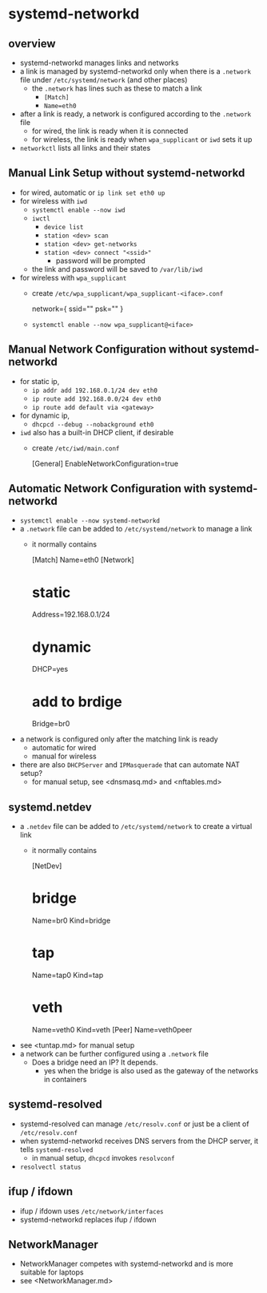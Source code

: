systemd-networkd
================

## overview

- systemd-networkd manages links and networks
- a link is managed by systemd-networkd only when there is a `.network` file
  under `/etc/systemd/network` (and other places)
  - the `.network` has lines such as these to match a link
    - `[Match]`
    - `Name=eth0`
- after a link is ready, a network is configured according to the `.network` file
  - for wired, the link is ready when it is connected
  - for wireless, the link is ready when `wpa_supplicant` or `iwd` sets it up
- `networkctl` lists all links and their states

## Manual Link Setup without systemd-networkd

- for wired, automatic or `ip link set eth0 up`
- for wireless with `iwd`
  - `systemctl enable --now iwd`
  - `iwctl`
    - `device list`
    - `station <dev> scan`
    - `station <dev> get-networks`
    - `station <dev> connect "<ssid>"`
      - password will be prompted
  - the link and password will be saved to `/var/lib/iwd`
- for wireless with `wpa_supplicant`
  - create `/etc/wpa_supplicant/wpa_supplicant-<iface>.conf`

      network={
        ssid="<ssid>"
        psk="<password>"
      }
  - `systemctl enable --now wpa_supplicant@<iface>`

## Manual Network Configuration without systemd-networkd

- for static ip,
  - `ip addr add 192.168.0.1/24 dev eth0`
  - `ip route add 192.168.0.0/24 dev eth0`
  - `ip route add default via <gateway>`
- for dynamic ip,
  - `dhcpcd --debug --nobackground eth0`
- `iwd` also has a built-in DHCP client, if desirable
  - create `/etc/iwd/main.conf`

      [General]
      EnableNetworkConfiguration=true

## Automatic Network Configuration with systemd-networkd

- `systemctl enable --now systemd-networkd`
- a `.network` file can be added to `/etc/systemd/network` to manage a link
  - it normally contains

      [Match]
      Name=eth0
      [Network]
      # static
      Address=192.168.0.1/24 
      # dynamic
      DHCP=yes
      # add to brdige
      Bridge=br0
- a network is configured only after the matching link is ready
  - automatic for wired
  - manual for wireless
- there are also `DHCPServer` and `IPMasquerade` that can automate NAT setup?
  - for manual setup, see <dnsmasq.md> and <nftables.md>

## systemd.netdev

- a `.netdev` file can be added to `/etc/systemd/network` to create a virtual
  link
  - it normally contains

      [NetDev]
      # bridge
      Name=br0
      Kind=bridge
      # tap
      Name=tap0
      Kind=tap
      # veth
      Name=veth0
      Kind=veth
      [Peer]
      Name=veth0peer
- see <tuntap.md> for manual setup
- a network can be further configured using a `.network` file
  - Does a bridge need an IP? It depends.
    - yes when the bridge is also used as the gateway of the networks in
      containers

## systemd-resolved

- systemd-resolved can manage `/etc/resolv.conf` or just be a client of
  `/etc/resolv.conf`
- when systemd-networkd receives DNS servers from the DHCP server, it tells
  `systemd-resolved`
  - in manual setup, `dhcpcd` invokes `resolvconf`
- `resolvectl status`

## ifup / ifdown

- ifup / ifdown uses `/etc/network/interfaces`
- systemd-networkd replaces ifup / ifdown

## NetworkManager

- NetworkManager competes with systemd-networkd and is more suitable for
  laptops
- see <NetworkManager.md>
